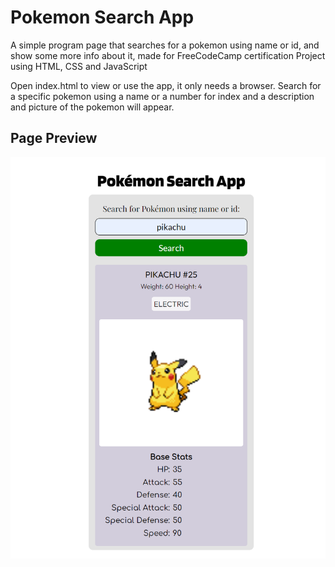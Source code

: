 # Pokemon Search App
 A simple program page that searches for a pokemon using name or id, and show some more info about it, made for FreeCodeCamp certification Project using HTML, CSS and JavaScript

 Open index.html to view or use the app, it only needs a browser. Search for a specific pokemon using a name or a number for index and a description and picture of the pokemon will appear. 

## Page Preview
 ![](Preview.png)